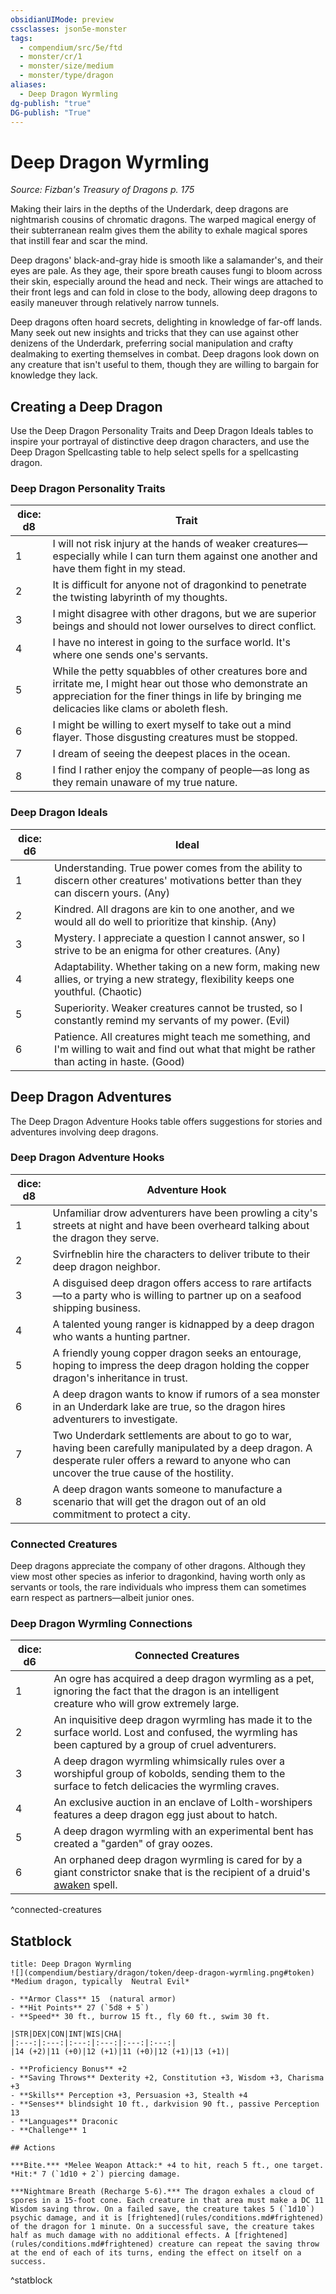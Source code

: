 ```yaml
---
obsidianUIMode: preview
cssclasses: json5e-monster
tags:
  - compendium/src/5e/ftd
  - monster/cr/1
  - monster/size/medium
  - monster/type/dragon
aliases:
  - Deep Dragon Wyrmling
dg-publish: "true"
DG-publish: "True"
---
```

# Deep Dragon Wyrmling
*Source: Fizban's Treasury of Dragons p. 175*  

Making their lairs in the depths of the Underdark, deep dragons are nightmarish cousins of chromatic dragons. The warped magical energy of their subterranean realm gives them the ability to exhale magical spores that instill fear and scar the mind.

Deep dragons' black-and-gray hide is smooth like a salamander's, and their eyes are pale. As they age, their spore breath causes fungi to bloom across their skin, especially around the head and neck. Their wings are attached to their front legs and can fold in close to the body, allowing deep dragons to easily maneuver through relatively narrow tunnels.

Deep dragons often hoard secrets, delighting in knowledge of far-off lands. Many seek out new insights and tricks that they can use against other denizens of the Underdark, preferring social manipulation and crafty dealmaking to exerting themselves in combat. Deep dragons look down on any creature that isn't useful to them, though they are willing to bargain for knowledge they lack.

## Creating a Deep Dragon

Use the Deep Dragon Personality Traits and Deep Dragon Ideals tables to inspire your portrayal of distinctive deep dragon characters, and use the Deep Dragon Spellcasting table to help select spells for a spellcasting dragon.

### Deep Dragon Personality Traits

| dice: d8 | Trait |
|----------|-------|
| 1 | I will not risk injury at the hands of weaker creatures—especially while I can turn them against one another and have them fight in my stead. |
| 2 | It is difficult for anyone not of dragonkind to penetrate the twisting labyrinth of my thoughts. |
| 3 | I might disagree with other dragons, but we are superior beings and should not lower ourselves to direct conflict. |
| 4 | I have no interest in going to the surface world. It's where one sends one's servants. |
| 5 | While the petty squabbles of other creatures bore and irritate me, I might hear out those who demonstrate an appreciation for the finer things in life by bringing me delicacies like clams or aboleth flesh. |
| 6 | I might be willing to exert myself to take out a mind flayer. Those disgusting creatures must be stopped. |
| 7 | I dream of seeing the deepest places in the ocean. |
| 8 | I find I rather enjoy the company of people—as long as they remain unaware of my true nature. |{ #trait}


### Deep Dragon Ideals

| dice: d6 | Ideal |
|----------|-------|
| 1 | Understanding. True power comes from the ability to discern other creatures' motivations better than they can discern yours. (Any) |
| 2 | Kindred. All dragons are kin to one another, and we would all do well to prioritize that kinship. (Any) |
| 3 | Mystery. I appreciate a question I cannot answer, so I strive to be an enigma for other creatures. (Any) |
| 4 | Adaptability. Whether taking on a new form, making new allies, or trying a new strategy, flexibility keeps one youthful. (Chaotic) |
| 5 | Superiority. Weaker creatures cannot be trusted, so I constantly remind my servants of my power. (Evil) |
| 6 | Patience. All creatures might teach me something, and I'm willing to wait and find out what that might be rather than acting in haste. (Good) |{ #ideal}


## Deep Dragon Adventures

The Deep Dragon Adventure Hooks table offers suggestions for stories and adventures involving deep dragons.

### Deep Dragon Adventure Hooks

| dice: d8 | Adventure Hook |
|----------|----------------|
| 1 | Unfamiliar drow adventurers have been prowling a city's streets at night and have been overheard talking about the dragon they serve. |
| 2 | Svirfneblin hire the characters to deliver tribute to their deep dragon neighbor. |
| 3 | A disguised deep dragon offers access to rare artifacts—to a party who is willing to partner up on a seafood shipping business. |
| 4 | A talented young ranger is kidnapped by a deep dragon who wants a hunting partner. |
| 5 | A friendly young copper dragon seeks an entourage, hoping to impress the deep dragon holding the copper dragon's inheritance in trust. |
| 6 | A deep dragon wants to know if rumors of a sea monster in an Underdark lake are true, so the dragon hires adventurers to investigate. |
| 7 | Two Underdark settlements are about to go to war, having been carefully manipulated by a deep dragon. A desperate ruler offers a reward to anyone who can uncover the true cause of the hostility. |
| 8 | A deep dragon wants someone to manufacture a scenario that will get the dragon out of an old commitment to protect a city. |{ #adventure-hook}


### Connected Creatures

Deep dragons appreciate the company of other dragons. Although they view most other species as inferior to dragonkind, having worth only as servants or tools, the rare individuals who impress them can sometimes earn respect as partners—albeit junior ones.

### Deep Dragon Wyrmling Connections

| dice: d6 | Connected Creatures |
|----------|---------------------|
| 1 | An ogre has acquired a deep dragon wyrmling as a pet, ignoring the fact that the dragon is an intelligent creature who will grow extremely large. |
| 2 | An inquisitive deep dragon wyrmling has made it to the surface world. Lost and confused, the wyrmling has been captured by a group of cruel adventurers. |
| 3 | A deep dragon wyrmling whimsically rules over a worshipful group of kobolds, sending them to the surface to fetch delicacies the wyrmling craves. |
| 4 | An exclusive auction in an enclave of Lolth-worshipers features a deep dragon egg just about to hatch. |
| 5 | A deep dragon wyrmling with an experimental bent has created a "garden" of gray oozes. |
| 6 | An orphaned deep dragon wyrmling is cared for by a giant constrictor snake that is the recipient of a druid's [awaken](compendium/spells/awaken.md) spell. |
^connected-creatures

## Statblock

```ad-statblock
title: Deep Dragon Wyrmling
![](compendium/bestiary/dragon/token/deep-dragon-wyrmling.png#token)
*Medium dragon, typically  Neutral Evil*

- **Armor Class** 15  (natural armor)
- **Hit Points** 27 (`5d8 + 5`)
- **Speed** 30 ft., burrow 15 ft., fly 60 ft., swim 30 ft.

|STR|DEX|CON|INT|WIS|CHA|
|:---:|:---:|:---:|:---:|:---:|:---:|
|14 (+2)|11 (+0)|12 (+1)|11 (+0)|12 (+1)|13 (+1)|

- **Proficiency Bonus** +2
- **Saving Throws** Dexterity +2, Constitution +3, Wisdom +3, Charisma +3
- **Skills** Perception +3, Persuasion +3, Stealth +4
- **Senses** blindsight 10 ft., darkvision 90 ft., passive Perception 13
- **Languages** Draconic
- **Challenge** 1

## Actions

***Bite.*** *Melee Weapon Attack:* +4 to hit, reach 5 ft., one target. *Hit:* 7 (`1d10 + 2`) piercing damage.

***Nightmare Breath (Recharge 5-6).*** The dragon exhales a cloud of spores in a 15-foot cone. Each creature in that area must make a DC 11 Wisdom saving throw. On a failed save, the creature takes 5 (`1d10`) psychic damage, and it is [frightened](rules/conditions.md#frightened) of the dragon for 1 minute. On a successful save, the creature takes half as much damage with no additional effects. A [frightened](rules/conditions.md#frightened) creature can repeat the saving throw at the end of each of its turns, ending the effect on itself on a success.
```
^statblock